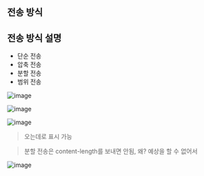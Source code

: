 
## 전송 방식

## 전송 방식 설명

+ 단순 전송
+ 압축 전송
+ 분할 전송
+ 범위 전송


![image](https://user-images.githubusercontent.com/49984996/103475403-331d9a80-4df0-11eb-9940-23cbb3103d7f.png)


![image](https://user-images.githubusercontent.com/49984996/103475411-4597d400-4df0-11eb-87f2-0b982724f335.png)


![image](https://user-images.githubusercontent.com/49984996/103475422-57797700-4df0-11eb-8898-993652d38e80.png)

> 오는데로 표시 가능

> 분할 전송은 content-length를 보내면 안됨, 왜? 예상을 할 수 없어서

![image](https://user-images.githubusercontent.com/49984996/103475455-9a3b4f00-4df0-11eb-85fa-2efe956960b1.png)
